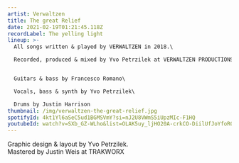 ```yaml
---
artist: Verwaltzen
title: The great Relief
date: 2021-02-19T01:21:45.118Z
recordLabel: The yelling light
lineup: >-
  All songs written & played by VERWALTZEN in 2018.\

  Recorded, produced & mixed by Yvo Petrzilek at VERWALTZEN PRODUCTIONS studio, Switzerland.


  Guitars & bass by Francesco Romano\

  Vocals, bass & synth by Yvo Petrzilek\

  Drums by Justin Harrison
thumbnail: /img/verwaltzen-the-great-relief.jpg
spotifyId: 4kt1Yl6aSeC5ud1BGMSVmY?si=nJ2U8VWmS5iUpzMIc-F1HQ
youtubeId: watch?v=SXb_GZ-WLho&list=OLAK5uy_ljHO20A-crkCO-DiilUfJoYfoR0QToRDc
---
```

Graphic design & layout by Yvo Petrzilek.\
Mastered by Justin Weis at TRAKWORX